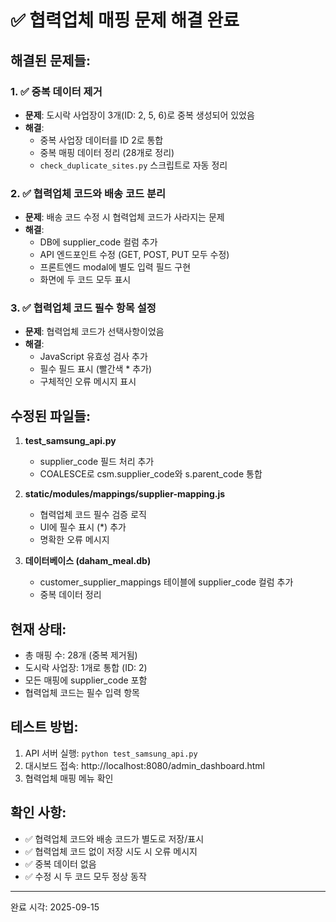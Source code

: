 # ✅ 협력업체 매핑 문제 해결 완료

## 해결된 문제들:

### 1. ✅ 중복 데이터 제거
- **문제**: 도시락 사업장이 3개(ID: 2, 5, 6)로 중복 생성되어 있었음
- **해결**:
  - 중복 사업장 데이터를 ID 2로 통합
  - 중복 매핑 데이터 정리 (28개로 정리)
  - `check_duplicate_sites.py` 스크립트로 자동 정리

### 2. ✅ 협력업체 코드와 배송 코드 분리
- **문제**: 배송 코드 수정 시 협력업체 코드가 사라지는 문제
- **해결**:
  - DB에 supplier_code 컬럼 추가
  - API 엔드포인트 수정 (GET, POST, PUT 모두 수정)
  - 프론트엔드 modal에 별도 입력 필드 구현
  - 화면에 두 코드 모두 표시

### 3. ✅ 협력업체 코드 필수 항목 설정
- **문제**: 협력업체 코드가 선택사항이었음
- **해결**:
  - JavaScript 유효성 검사 추가
  - 필수 필드 표시 (빨간색 * 추가)
  - 구체적인 오류 메시지 표시

## 수정된 파일들:

1. **test_samsung_api.py**
   - supplier_code 필드 처리 추가
   - COALESCE로 csm.supplier_code와 s.parent_code 통합

2. **static/modules/mappings/supplier-mapping.js**
   - 협력업체 코드 필수 검증 로직
   - UI에 필수 표시 (*) 추가
   - 명확한 오류 메시지

3. **데이터베이스 (daham_meal.db)**
   - customer_supplier_mappings 테이블에 supplier_code 컬럼 추가
   - 중복 데이터 정리

## 현재 상태:
- 총 매핑 수: 28개 (중복 제거됨)
- 도시락 사업장: 1개로 통합 (ID: 2)
- 모든 매핑에 supplier_code 포함
- 협력업체 코드는 필수 입력 항목

## 테스트 방법:
1. API 서버 실행: `python test_samsung_api.py`
2. 대시보드 접속: http://localhost:8080/admin_dashboard.html
3. 협력업체 매핑 메뉴 확인

## 확인 사항:
- ✅ 협력업체 코드와 배송 코드가 별도로 저장/표시
- ✅ 협력업체 코드 없이 저장 시도 시 오류 메시지
- ✅ 중복 데이터 없음
- ✅ 수정 시 두 코드 모두 정상 동작

---
완료 시각: 2025-09-15